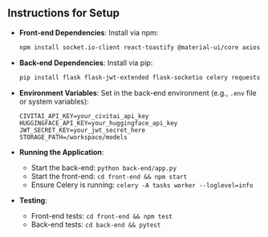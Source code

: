 ## Instructions for Setup

- **Front-end Dependencies**: Install via npm:
  ```bash
  npm install socket.io-client react-toastify @material-ui/core axios axios-retry react-i18next
  ```

- **Back-end Dependencies**: Install via pip:
  ```bash
  pip install flask flask-jwt-extended flask-socketio celery requests huggingface_hub blake3 pytest
  ```

- **Environment Variables**: Set in the back-end environment (e.g., `.env` file or system variables):
  ```plaintext
  CIVITAI_API_KEY=your_civitai_api_key
  HUGGINGFACE_API_KEY=your_huggingface_api_key
  JWT_SECRET_KEY=your_jwt_secret_here
  STORAGE_PATH=/workspace/models
  ```

- **Running the Application**:
  - Start the back-end: `python back-end/app.py`
  - Start the front-end: `cd front-end && npm start`
  - Ensure Celery is running: `celery -A tasks worker --loglevel=info`

- **Testing**:
  - Front-end tests: `cd front-end && npm test`
  - Back-end tests: `cd back-end && pytest`
